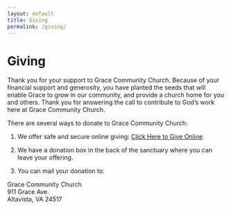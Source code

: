 ```yaml
---
layout: default
title: Giving
permalink: /giving/
---
```


# Giving
Thank you for your support to Grace Community Church. Because of your financial support and generosity, you have planted the seeds that will enable Grace to grow in our community, and provide a church home for you and others. Thank you for answering the call to contribute to God’s work here at Grace Community Church.

There are several ways to donate to Grace Community Church:

1. We offer safe and secure online giving: 
    [Click Here to Give Online](https://www.lifewayegiving.org/dl/?uid=grac911197)

2. We have a donation box in the back of the sanctuary where you can leave your offering.

3. You can mail your donation to:

  Grace Community Church  
  911 Grace Ave.  
  Altavista, VA  24517
